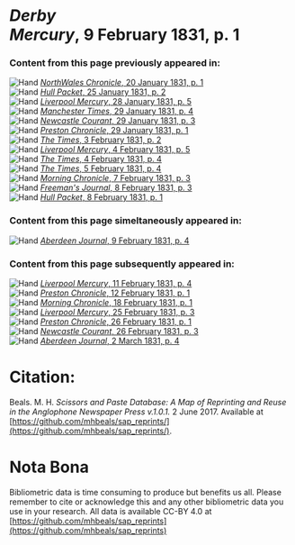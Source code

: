 # *Derby Mercury*, 9 February 1831, p. 1  
  
### Content from this page previously appeared in:  
![Hand](http://scissorsandpaste.net/wp-content/uploads/2017/06/smallhandpointer.png) [*NorthWales Chronicle*, 20 January 1831, p. 1](https://mhbeals.github.io/sap_html/NorthWales-Chronicle/NorthWales-Chronicle-20-January-1831-p-1)  
![Hand](http://scissorsandpaste.net/wp-content/uploads/2017/06/smallhandpointer.png) [*Hull Packet*, 25 January 1831, p. 2](https://mhbeals.github.io/sap_html/Hull-Packet/Hull-Packet-25-January-1831-p-2)  
![Hand](http://scissorsandpaste.net/wp-content/uploads/2017/06/smallhandpointer.png) [*Liverpool Mercury*, 28 January 1831, p. 5](https://mhbeals.github.io/sap_html/Liverpool-Mercury/Liverpool-Mercury-28-January-1831-p-5)  
![Hand](http://scissorsandpaste.net/wp-content/uploads/2017/06/smallhandpointer.png) [*Manchester Times*, 29 January 1831, p. 4](https://mhbeals.github.io/sap_html/Manchester-Times/Manchester-Times-29-January-1831-p-4)  
![Hand](http://scissorsandpaste.net/wp-content/uploads/2017/06/smallhandpointer.png) [*Newcastle Courant*, 29 January 1831, p. 3](https://mhbeals.github.io/sap_html/Newcastle-Courant/Newcastle-Courant-29-January-1831-p-3)  
![Hand](http://scissorsandpaste.net/wp-content/uploads/2017/06/smallhandpointer.png) [*Preston Chronicle*, 29 January 1831, p. 1](https://mhbeals.github.io/sap_html/Preston-Chronicle/Preston-Chronicle-29-January-1831-p-1)  
![Hand](http://scissorsandpaste.net/wp-content/uploads/2017/06/smallhandpointer.png) [*The Times*, 3 February 1831, p. 2](https://mhbeals.github.io/sap_html/The-Times/The-Times-3-February-1831-p-2)  
![Hand](http://scissorsandpaste.net/wp-content/uploads/2017/06/smallhandpointer.png) [*Liverpool Mercury*, 4 February 1831, p. 5](https://mhbeals.github.io/sap_html/Liverpool-Mercury/Liverpool-Mercury-4-February-1831-p-5)  
![Hand](http://scissorsandpaste.net/wp-content/uploads/2017/06/smallhandpointer.png) [*The Times*, 4 February 1831, p. 4](https://mhbeals.github.io/sap_html/The-Times/The-Times-4-February-1831-p-4)  
![Hand](http://scissorsandpaste.net/wp-content/uploads/2017/06/smallhandpointer.png) [*The Times*, 5 February 1831, p. 4](https://mhbeals.github.io/sap_html/The-Times/The-Times-5-February-1831-p-4)  
![Hand](http://scissorsandpaste.net/wp-content/uploads/2017/06/smallhandpointer.png) [*Morning Chronicle*, 7 February 1831, p. 3](https://mhbeals.github.io/sap_html/Morning-Chronicle/Morning-Chronicle-7-February-1831-p-3)  
![Hand](http://scissorsandpaste.net/wp-content/uploads/2017/06/smallhandpointer.png) [*Freeman's Journal*, 8 February 1831, p. 3](https://mhbeals.github.io/sap_html/Freeman's-Journal/Freeman's-Journal-8-February-1831-p-3)  
![Hand](http://scissorsandpaste.net/wp-content/uploads/2017/06/smallhandpointer.png) [*Hull Packet*, 8 February 1831, p. 1](https://mhbeals.github.io/sap_html/Hull-Packet/Hull-Packet-8-February-1831-p-1)  
  
### Content from this page simeltaneously appeared in:  
![Hand](http://scissorsandpaste.net/wp-content/uploads/2017/06/smallhandpointer.png) [*Aberdeen Journal*, 9 February 1831, p. 4](https://mhbeals.github.io/sap_html/Aberdeen-Journal/Aberdeen-Journal-9-February-1831-p-4)  
  
### Content from this page subsequently appeared in:  
![Hand](http://scissorsandpaste.net/wp-content/uploads/2017/06/smallhandpointer.png) [*Liverpool Mercury*, 11 February 1831, p. 4](https://mhbeals.github.io/sap_html/Liverpool-Mercury/Liverpool-Mercury-11-February-1831-p-4)  
![Hand](http://scissorsandpaste.net/wp-content/uploads/2017/06/smallhandpointer.png) [*Preston Chronicle*, 12 February 1831, p. 1](https://mhbeals.github.io/sap_html/Preston-Chronicle/Preston-Chronicle-12-February-1831-p-1)  
![Hand](http://scissorsandpaste.net/wp-content/uploads/2017/06/smallhandpointer.png) [*Morning Chronicle*, 18 February 1831, p. 1](https://mhbeals.github.io/sap_html/Morning-Chronicle/Morning-Chronicle-18-February-1831-p-1)  
![Hand](http://scissorsandpaste.net/wp-content/uploads/2017/06/smallhandpointer.png) [*Liverpool Mercury*, 25 February 1831, p. 3](https://mhbeals.github.io/sap_html/Liverpool-Mercury/Liverpool-Mercury-25-February-1831-p-3)  
![Hand](http://scissorsandpaste.net/wp-content/uploads/2017/06/smallhandpointer.png) [*Preston Chronicle*, 26 February 1831, p. 1](https://mhbeals.github.io/sap_html/Preston-Chronicle/Preston-Chronicle-26-February-1831-p-1)  
![Hand](http://scissorsandpaste.net/wp-content/uploads/2017/06/smallhandpointer.png) [*Newcastle Courant*, 26 February 1831, p. 3](https://mhbeals.github.io/sap_html/Newcastle-Courant/Newcastle-Courant-26-February-1831-p-3)  
![Hand](http://scissorsandpaste.net/wp-content/uploads/2017/06/smallhandpointer.png) [*Aberdeen Journal*, 2 March 1831, p. 4](https://mhbeals.github.io/sap_html/Aberdeen-Journal/Aberdeen-Journal-2-March-1831-p-4)  


# Citation: 

Beals. M. H. *Scissors and Paste Database: A Map of Reprinting and Reuse in the Anglophone Newspaper Press v.1.0.1.* 2 June 2017. Available at [https://github.com/mhbeals/sap_reprints/](https://github.com/mhbeals/sap_reprints/). 

# Nota Bona

Bibliometric data is time consuming to produce but benefits us all. Please remember to cite or acknowledge this and any other bibliometric data you use in your research. All data is available CC-BY 4.0 at [https://github.com/mhbeals/sap_reprints](https://github.com/mhbeals/sap_reprints)